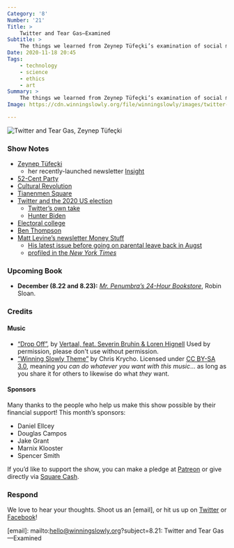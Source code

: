 ```yaml
---
Category: '8'
Number: '21'
Title: >
    Twitter and Tear Gas—Examined
Subtitle: >
    The things we learned from Zeynep Tüfeçki’s examination of social media and sociopolitical change. (We liked this book a <em>lot</em>.)
Date: 2020-11-18 20:45
Tags:
    - technology
    - science
    - ethics
    - art
Summary: >
    The things we learned from Zeynep Tüfeçki’s examination of social media and sociopolitical change. (We liked this book a lot.)
Image: https://cdn.winningslowly.org/file/winningslowly/images/twitter-and-tear-gas.jpg

---
```


![[<cite>Twitter and Tear Gas</cite>][book], Zeynep Tüfeçki](https://cdn.winningslowly.org/file/winningslowly/images/twitter-and-tear-gas.jpg)

[book]: https://www.twitterandteargas.org

### Show Notes

- [Zeynep Tüfeçki](https://en.wikipedia.org/wiki/Zeynep_Tufekci)
    - her recently-launched newsletter [Insight](https://zeynep.substack.com)
- [52-Cent Party](https://en.wikipedia.org/wiki/50_Cent_Party)
- [Cultural Revolution](https://en.wikipedia.org/wiki/Cultural_revolution)
- [Tianenmen Square](https://en.wikipedia.org/wiki/1989_Tiananmen_Square_protests)
- [Twitter and the 2020 US election](https://www.politico.com/news/2020/11/04/trump-claims-hes-up-big-as-race-tightens-433995)
    - [Twitter’s own take](https://blog.twitter.com/en_us/topics/company/2020/2020-election-update.html)
    - [Hunter Biden](https://www.politico.com/news/2020/11/08/obamagate-hunter-biden-laptop-434984)
- [Electoral college](https://en.wikipedia.org/wiki/Electoral_college)
- [Ben Thompson](https://stratechery.com)
- [Matt Levine’s newsletter Money Stuff](http://link.mail.bloombergbusiness.com/join/4wm/moneystuff-signup&hash=54223001ca3ffcf40f2629c25acea67a)
    - [His latest issue before going on parental leave back in Augst](https://www.bloomberg.com/opinion/articles/2020-08-11/goldman-loves-a-good-crisis)
    - [profiled in the <cite>New York Times</cite>](https://www.nytimes.com/2020/10/08/business/matt-levine-bloomberg.html)

### Upcoming Book

- <b>December (8.22 and 8.23):</b> [<cite>Mr. Penumbra’s 24-Hour Bookstore</cite>](https://www.alibris.com/search/books/isbn/9781782391210), Robin Sloan.

### Credits

#### Music

- [“Drop Off”](https://vertaalofficial.bandcamp.com/track/drop-off-feat-severin-bruhin-loren-hignell), by [Vertaal, feat. Severin Bruhin & Loren Hignell](https://www.facebook.com/vertaalofficial) Used by permission, please don't use without permission.
- [“Winning Slowly Theme”](https://soundcloud.com/chriskrycho/winning-slowly) by Chris Krycho. Licensed under [CC BY-SA 3.0](https://creativecommons.org/licenses/by-sa/3.0/), meaning *you can do whatever you want with this music*… as long as you share it for others to likewise do what *they* want.

#### Sponsors

Many thanks to the people who help us make this show possible by their financial support! This month’s sponsors:

- Daniel Ellcey
- Douglas Campos
- Jake Grant
- Marnix Klooster
- Spencer Smith

If you’d like to support the show, you can make a pledge at <a href='https://www.patreon.com/winningslowly' rel='payment'>Patreon</a> or give directly via [Square Cash](https://cash.me/$winningslowly).

### Respond

We love to hear your thoughts. Shoot us an [email], or hit us up on [Twitter](https://www.twitter.com/winningslowly) or [Facebook](https://www.facebook.com/winningslowlypodcast)!

[email]: mailto:hello@winningslowly.org?subject=8.21: Twitter and Tear Gas—Examined
